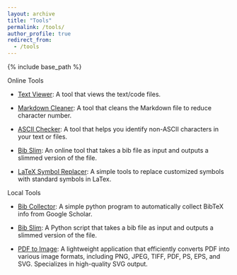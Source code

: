 ```yaml
---
layout: archive
title: "Tools"
permalink: /tools/
author_profile: true
redirect_from:
  - /tools
---
```


{% include base_path %}

Online Tools

* [Text Viewer](https://shawkui.github.io/tools/text_viewer.html): A tool that views the text/code files.

* [Markdown Cleaner](https://shawkui.github.io/tools/md_cleaner.html): A tool that cleans the Markdown file to reduce character number.

* [ASCII Checker](https://shawkui.github.io/tools/ascii_checker.html): A tool that helps you identify non-ASCII characters in your text or files.

* [Bib Slim](https://shawkui.github.io/tools/bib_slimmer.html): An online tool that takes a bib file as input and outputs a slimmed version of the file.

* [LaTeX Symbol Replacer](https://shawkui.github.io/tools/symbol_replacer.html): A simple tools to replace customized symbols with standard symbols in LaTex.


Local Tools

* [Bib Collector](https://github.com/shawkui/bib_collector):  A simple python program to automatically collect BibTeX info from Google Scholar.

* [Bib Slim](https://github.com/shawkui/bib_slim): A Python script that takes a bib file as input and outputs a slimmed version of the file.

* [PDF to Image](https://github.com/shawkui/pdf2img): A lightweight application that efficiently converts PDF into various image formats, including PNG, JPEG, TIFF, PDF, PS, EPS, and SVG. Specializes in high-quality SVG output.
